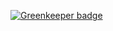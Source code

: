 
[![Greenkeeper badge](https://badges.greenkeeper.io/the-gear/pg-query-builder.svg)](https://greenkeeper.io/)
